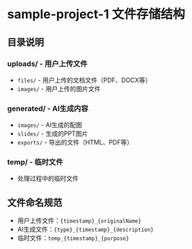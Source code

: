 # sample-project-1 文件存储结构

## 目录说明

### uploads/ - 用户上传文件
- `files/` - 用户上传的文档文件（PDF、DOCX等）
- `images/` - 用户上传的图片文件

### generated/ - AI生成内容
- `images/` - AI生成的配图
- `slides/` - 生成的PPT图片
- `exports/` - 导出的文件（HTML、PDF等）

### temp/ - 临时文件
- 处理过程中的临时文件

## 文件命名规范
- 用户上传文件：`{timestamp}_{originalName}`
- AI生成文件：`{type}_{timestamp}_{description}`
- 临时文件：`temp_{timestamp}_{purpose}`
